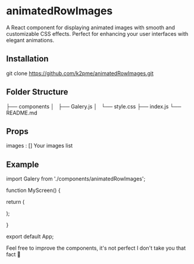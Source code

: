 # animatedRowImages

A React component for displaying animated images with smooth and customizable CSS effects. Perfect for enhancing your user interfaces with elegant animations.

## Installation

git clone https://github.com/k2pme/animatedRowImages.git

## Folder Structure

├── components
│   ├── Galery.js
│   └── style.css
├── index.js
└── README.md

## Props 

images : []
Your images list

## Example 

import Galery from './components/animatedRowImages';

function MyScreen() {

  return (
    <div>
        <Galery/>
    </div>
  );
  
}

export default App;


Feel free to improve the components, it's not perfect I don't take you that fact 🤣
